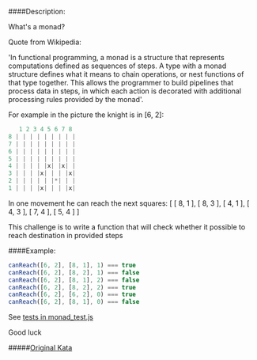 ####Description:

What's a monad?

Quote from Wikipedia:

'In functional programming, a monad is a structure that represents computations defined as sequences of steps. A type with a monad structure defines what it means to chain operations, or nest functions of that type together. This allows the programmer to build pipelines that process data in steps, in which each action is decorated with additional processing rules provided by the monad'.

For example in the picture the knight is in [6, 2]:
```js
   1 2 3 4 5 6 7 8
8 | | | | | | | | |
7 | | | | | | | | |
6 | | | | | | | | |
5 | | | | | | | | |
4 | | | | |x| |x| |
3 | | | |x| | | |x|
2 | | | | | |*| | |
1 | | | |x| | | |x|
```

In one movement he can reach the next squares:
[ [ 8, 1 ], [ 8, 3 ], [ 4, 1 ], [ 4, 3 ], [ 7, 4 ], [ 5, 4 ] ]

This challenge is to write a function that will check whether it possible to reach destination in provided steps

####Example:

```js
canReach([6, 2], [8, 1], 1) === true
canReach([6, 2], [8, 2], 1) === false
canReach([6, 2], [8, 1], 2) === false
canReach([6, 2], [8, 2], 2) === true
canReach([6, 2], [6, 2], 0) === true
canReach([6, 2], [8, 1], 0) === false
```

See [tests in monad_test.js](https://github.com/AlexVvx/code-wars/blob/master/katas/monad/monad_test.js)

Good luck

#####[Original Kata](http://www.codewars.com/kata/monads-the-list-monad)
